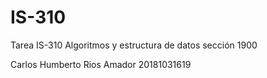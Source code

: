 # IS-310
Tarea
IS-310 Algoritmos y estructura de datos sección 1900

Carlos Humberto Rios Amador
20181031619

